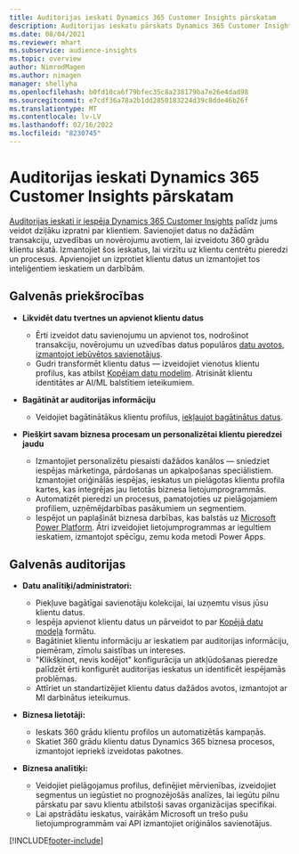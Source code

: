 ```yaml
---
title: Auditorijas ieskati Dynamics 365 Customer Insights pārskatam
description: Auditorijas ieskatu pārskats Dynamics 365 Customer Insights.
ms.date: 08/04/2021
ms.reviewer: mhart
ms.subservice: audience-insights
ms.topic: overview
author: NimrodMagen
ms.author: nimagen
manager: shellyha
ms.openlocfilehash: b0fd10ca6f79bfec35c8a238179ba7e26e4dad98
ms.sourcegitcommit: e7cdf36a78a2b1dd2850183224d39c8dde46b26f
ms.translationtype: MT
ms.contentlocale: lv-LV
ms.lasthandoff: 02/16/2022
ms.locfileid: "8230745"
---
```

# <a name="audience-insights-for-dynamics-365-customer-insights-overview"></a>Auditorijas ieskati Dynamics 365 Customer Insights pārskatam

[Auditorijas ieskati ir iespēja Dynamics 365 Customer Insights](https://dynamics.microsoft.com/ai/customer-insights/audience-insights-capability/) palīdz jums veidot dziļāku izpratni par klientiem. Savienojiet datus no dažādām transakciju, uzvedības un novērojumu avotiem, lai izveidotu 360 grādu klientu skatā. Izmantojiet šos ieskatus, lai virzītu uz klientu centrētu pieredzi un procesus. Apvienojiet un izprotiet klientu datus un izmantojiet tos inteliģentiem ieskatiem un darbībām.

## <a name="main-benefits"></a>Galvenās priekšrocības 

- **Likvidēt datu tvertnes un apvienot klientu datus**

  - Ērti izveidot datu savienojumu un apvienot tos, nodrošinot transakciju, novērojumu un uzvedības datus populāros [datu avotos, izmantojot iebūvētos savienotājus](data-sources.md).
  - Gudri transformēt klientu datus — izveidojiet vienotus klientu profilus, kas atbilst [Kopējam datu modelim](/common-data-model/). Atrisināt klientu identitātes ar AI/ML balstītiem ieteikumiem.

- **Bagātināt ar auditorijas informāciju**

  - Veidojiet bagātinātākus klientu profilus, [iekļaujot bagātinātus datus](enrichment-hub.md).  

- **Piešķirt savam biznesa procesam un personalizētai klientu pieredzei jaudu**

  - Izmantojiet personalizētu piesaisti dažādos kanālos — sniedziet iespējas mārketinga, pārdošanas un apkalpošanas speciālistiem. Izmantojiet oriģinālās iespējas, ieskatus un pielāgotas klientu profila kartes, kas integrējas jau lietotās biznesa lietojumprogrammās.
  - Automatizēt pieredzi un procesus, pamatojoties uz pielāgojamiem profiliem, uzņēmējdarbības pasākumiem un segmentiem.
  - Iespējot un paplašināt biznesa darbības, kas balstās uz [Microsoft Power Platform](https://powerplatform.microsoft.com/). Ātri izveidojiet lietojumprogrammas ar iegultiem ieskatiem, izmantojot spēcīgu, zemu koda metodi Power Apps.  

## <a name="key-audiences"></a>Galvenās auditorijas

- **Datu analītiķi/administratori:**

  - Piekļuve bagātīgai savienotāju kolekcijai, lai uzņemtu visus jūsu klientu datus.
  - Iespēja apvienot klientu datus un pārveidot to par [Kopējā datu modeļa](/common-data-model/) formātu.
  - Bagātiniet klientu informāciju ar ieskatiem par auditorijas informāciju, piemēram, zīmolu saistības un intereses.
  - "Klikšķinot, nevis kodējot" konfigurācija un atkļūdošanas pieredze palīdzēt ērti konfigurēt auditorijas ieskatus un identificēt iespējamās problēmas.
  - Attīriet un standartizējiet klientu datus dažādos avotos, izmantojot ar MI darbinātus ieteikumus.  

- **Biznesa lietotāji:**

  - Ieskats 360 grādu klientu profilos un automatizētās kampaņās.
  - Skatiet 360 grādu klientu datus Dynamics 365 biznesa procesos, izmantojot iepriekš izveidotas pakotnes.

- **Biznesa analītiķi:**

  - Veidojiet pielāgojamus profilus, definējiet mērvienības, izveidojiet segmentus un iegūstiet no prognozējošās analīzes, lai iegūtu pilnu pārskatu par savu klientu atbilstoši savas organizācijas specifikai.  
  - Lai apstrādātu ieskatus, vairākām Microsoft un trešo pušu lietojumprogrammām vai API izmantojiet oriģinālos savienotājus.

[!INCLUDE[footer-include](../includes/footer-banner.md)]
